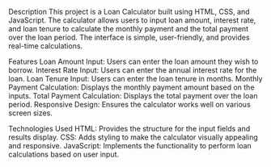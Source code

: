 Description
This project is a Loan Calculator built using HTML, CSS, and JavaScript. The calculator allows users to input loan amount, interest rate, and loan tenure to calculate the monthly payment and the total payment over the loan period. The interface is simple, user-friendly, and provides real-time calculations.

Features
Loan Amount Input: Users can enter the loan amount they wish to borrow.
Interest Rate Input: Users can enter the annual interest rate for the loan.
Loan Tenure Input: Users can enter the loan tenure in months.
Monthly Payment Calculation: Displays the monthly payment amount based on the inputs.
Total Payment Calculation: Displays the total payment over the loan period.
Responsive Design: Ensures the calculator works well on various screen sizes.


Technologies Used
HTML: Provides the structure for the input fields and results display.
CSS: Adds styling to make the calculator visually appealing and responsive.
JavaScript: Implements the functionality to perform loan calculations based on user input.
